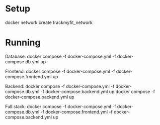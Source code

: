 # Setup

docker network create trackmyfit_network

# Running

Database:
docker compose -f docker-compose.yml -f docker-compose.db.yml up

Frontend:
docker compose -f docker-compose.yml -f docker-compose.frontend.yml up

Backend:
docker compose -f docker-compose.yml -f docker-compose.db.yml -f docker-compose.backend.yml up
docker compose -f docker-compose.backend.yml up

Full stack:
docker compose -f docker-compose.yml -f docker-compose.db.yml -f docker-compose.frontend.yml -f docker-compose.backend.yml up
